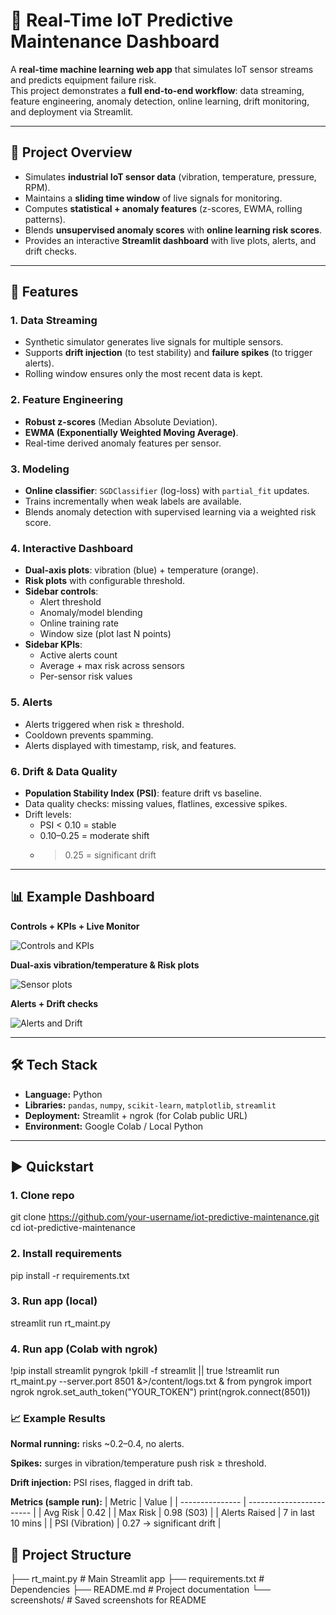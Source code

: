 # 🔧 Real-Time IoT Predictive Maintenance Dashboard

A **real-time machine learning web app** that simulates IoT sensor streams and predicts equipment failure risk.  
This project demonstrates a **full end-to-end workflow**: data streaming, feature engineering, anomaly detection, online learning, drift monitoring, and deployment via Streamlit.

---

## 📖 Project Overview
- Simulates **industrial IoT sensor data** (vibration, temperature, pressure, RPM).  
- Maintains a **sliding time window** of live signals for monitoring.  
- Computes **statistical + anomaly features** (z-scores, EWMA, rolling patterns).  
- Blends **unsupervised anomaly scores** with **online learning risk scores**.  
- Provides an interactive **Streamlit dashboard** with live plots, alerts, and drift checks.  

---

## 🚀 Features

### 1. Data Streaming
- Synthetic simulator generates live signals for multiple sensors.  
- Supports **drift injection** (to test stability) and **failure spikes** (to trigger alerts).  
- Rolling window ensures only the most recent data is kept.  

### 2. Feature Engineering
- **Robust z-scores** (Median Absolute Deviation).  
- **EWMA (Exponentially Weighted Moving Average)**.  
- Real-time derived anomaly features per sensor.  

### 3. Modeling
- **Online classifier**: `SGDClassifier` (log-loss) with `partial_fit` updates.  
- Trains incrementally when weak labels are available.  
- Blends anomaly detection with supervised learning via a weighted risk score.  

### 4. Interactive Dashboard
- **Dual-axis plots**: vibration (blue) + temperature (orange).  
- **Risk plots** with configurable threshold.  
- **Sidebar controls**:
  - Alert threshold  
  - Anomaly/model blending  
  - Online training rate  
  - Window size (plot last N points)  
- **Sidebar KPIs**:
  - Active alerts count  
  - Average + max risk across sensors  
  - Per-sensor risk values  

### 5. Alerts
- Alerts triggered when risk ≥ threshold.  
- Cooldown prevents spamming.  
- Alerts displayed with timestamp, risk, and features.  

### 6. Drift & Data Quality
- **Population Stability Index (PSI)**: feature drift vs baseline.  
- Data quality checks: missing values, flatlines, excessive spikes.  
- Drift levels:
  - PSI < 0.10 = stable  
  - 0.10–0.25 = moderate shift  
  - >0.25 = significant drift  

---

## 📊 Example Dashboard

**Controls + KPIs + Live Monitor**

![Controls and KPIs](screenshots/controls_kpis.png)

**Dual-axis vibration/temperature & Risk plots**

![Sensor plots](screenshots/sensor_plots.png)

**Alerts + Drift checks**

![Alerts and Drift](screenshots/alerts_drift.png)

---

## 🛠️ Tech Stack
- **Language:** Python  
- **Libraries:** `pandas`, `numpy`, `scikit-learn`, `matplotlib`, `streamlit`  
- **Deployment:** Streamlit + ngrok (for Colab public URL)  
- **Environment:** Google Colab / Local Python  

---

## ▶️ Quickstart

### 1. Clone repo
git clone https://github.com/your-username/iot-predictive-maintenance.git
cd iot-predictive-maintenance

### 2. Install requirements
pip install -r requirements.txt

### 3. Run app (local)
streamlit run rt_maint.py

### 4. Run app (Colab with ngrok)
!pip install streamlit pyngrok
!pkill -f streamlit || true
!streamlit run rt_maint.py --server.port 8501 &>/content/logs.txt &
from pyngrok import ngrok
ngrok.set_auth_token("YOUR_TOKEN")
print(ngrok.connect(8501))


### 📈 Example Results
**Normal running:** risks ~0.2–0.4, no alerts.

**Spikes:** surges in vibration/temperature push risk ≥ threshold.

**Drift injection:** PSI rises, flagged in drift tab.

**Metrics (sample run):**
| Metric          | Value                    |
| --------------- | ------------------------ |
| Avg Risk        | 0.42                     |
| Max Risk        | 0.98 (S03)               |
| Alerts Raised   | 7 in last 10 mins        |
| PSI (Vibration) | 0.27 → significant drift |

## 📂 Project Structure
├── rt_maint.py              # Main Streamlit app
├── requirements.txt         # Dependencies
├── README.md                # Project documentation
└── screenshots/             # Saved screenshots for README
